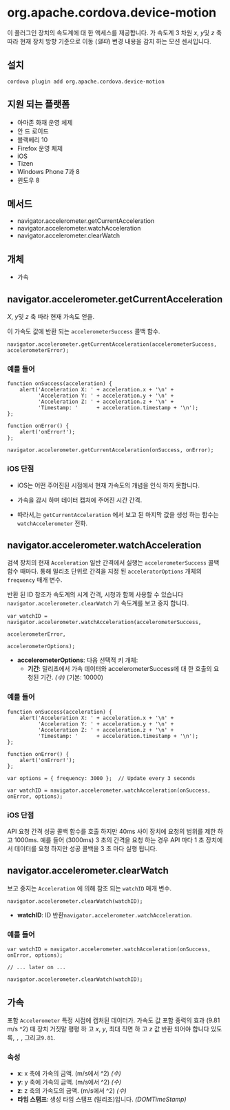 <!---
    Licensed to the Apache Software Foundation (ASF) under one
    or more contributor license agreements.  See the NOTICE file
    distributed with this work for additional information
    regarding copyright ownership.  The ASF licenses this file
    to you under the Apache License, Version 2.0 (the
    "License"); you may not use this file except in compliance
    with the License.  You may obtain a copy of the License at

      http://www.apache.org/licenses/LICENSE-2.0

    Unless required by applicable law or agreed to in writing,
    software distributed under the License is distributed on an
    "AS IS" BASIS, WITHOUT WARRANTIES OR CONDITIONS OF ANY
    KIND, either express or implied.  See the License for the
    specific language governing permissions and limitations
    under the License.
-->

# org.apache.cordova.device-motion

이 플러그인 장치의 속도계에 대 한 액세스를 제공합니다. 가 속도계 3 차원 *x*, *y*및 *z* 축 따라 현재 장치 방향 기준으로 이동 (*델타*) 변경 내용을 감지 하는 모션 센서입니다.

## 설치

    cordova plugin add org.apache.cordova.device-motion
    

## 지원 되는 플랫폼

*   아마존 화재 운영 체제
*   안 드 로이드
*   블랙베리 10
*   Firefox 운영 체제
*   iOS
*   Tizen
*   Windows Phone 7과 8
*   윈도우 8

## 메서드

*   navigator.accelerometer.getCurrentAcceleration
*   navigator.accelerometer.watchAcceleration
*   navigator.accelerometer.clearWatch

## 개체

*   가속

## navigator.accelerometer.getCurrentAcceleration

*X*, *y*및 *z* 축 따라 현재 가속도 얻을.

이 가속도 값에 반환 되는 `accelerometerSuccess` 콜백 함수.

    navigator.accelerometer.getCurrentAcceleration(accelerometerSuccess, accelerometerError);
    

### 예를 들어

    function onSuccess(acceleration) {
        alert('Acceleration X: ' + acceleration.x + '\n' +
              'Acceleration Y: ' + acceleration.y + '\n' +
              'Acceleration Z: ' + acceleration.z + '\n' +
              'Timestamp: '      + acceleration.timestamp + '\n');
    };
    
    function onError() {
        alert('onError!');
    };
    
    navigator.accelerometer.getCurrentAcceleration(onSuccess, onError);
    

### iOS 단점

*   iOS는 어떤 주어진된 시점에서 현재 가속도의 개념을 인식 하지 못합니다.

*   가속을 감시 하며 데이터 캡처에 주어진 시간 간격.

*   따라서,는 `getCurrentAcceleration` 에서 보고 된 마지막 값을 생성 하는 함수는 `watchAccelerometer` 전화.

## navigator.accelerometer.watchAcceleration

검색 장치의 현재 `Acceleration` 일반 간격에서 실행는 `accelerometerSuccess` 콜백 함수 때마다. 통해 밀리초 단위로 간격을 지정 된 `acceleratorOptions` 개체의 `frequency` 매개 변수.

반환 된 ID 참조가 속도계의 시계 간격, 시청과 함께 사용할 수 있습니다 `navigator.accelerometer.clearWatch` 가 속도계를 보고 중지 합니다.

    var watchID = navigator.accelerometer.watchAcceleration(accelerometerSuccess,
                                                           accelerometerError,
                                                           accelerometerOptions);
    

*   **accelerometerOptions**: 다음 선택적 키 개체: 
    *   **기간**: 밀리초에서 가속 데이터와 accelerometerSuccess에 대 한 호출의 요청된 기간. *(수)* (기본: 10000)

### 예를 들어

    function onSuccess(acceleration) {
        alert('Acceleration X: ' + acceleration.x + '\n' +
              'Acceleration Y: ' + acceleration.y + '\n' +
              'Acceleration Z: ' + acceleration.z + '\n' +
              'Timestamp: '      + acceleration.timestamp + '\n');
    };
    
    function onError() {
        alert('onError!');
    };
    
    var options = { frequency: 3000 };  // Update every 3 seconds
    
    var watchID = navigator.accelerometer.watchAcceleration(onSuccess, onError, options);
    

### iOS 단점

API 요청 간격 성공 콜백 함수를 호출 하지만 40ms 사이 장치에 요청의 범위를 제한 하 고 1000ms. 예를 들어 (3000ms) 3 초의 간격을 요청 하는 경우 API 마다 1 초 장치에서 데이터를 요청 하지만 성공 콜백을 3 초 마다 실행 됩니다.

## navigator.accelerometer.clearWatch

보고 중지는 `Acceleration` 에 의해 참조 되는 `watchID` 매개 변수.

    navigator.accelerometer.clearWatch(watchID);
    

*   **watchID**: ID 반환`navigator.accelerometer.watchAcceleration`.

### 예를 들어

    var watchID = navigator.accelerometer.watchAcceleration(onSuccess, onError, options);
    
    // ... later on ...
    
    navigator.accelerometer.clearWatch(watchID);
    

## 가속

포함 `Accelerometer` 특정 시점에 캡처된 데이터가. 가속도 값 포함 중력의 효과 (9.81 m/s ^2) 때 장치 거짓말 평평 하 고 *x*, *y*, 최대 직면 하 고 *z* 값 반환 되어야 합니다 있도록, `` , `` , 그리고`9.81`.

### 속성

*   **x**: x 축에 가속의 금액. (m/s에서 ^2) *(수)*
*   **y**: y 축에 가속의 금액. (m/s에서 ^2) *(수)*
*   **z**: z 축의 가속도의 금액. (m/s에서 ^2) *(수)*
*   **타임 스탬프**: 생성 타임 스탬프 (밀리초)입니다. *(DOMTimeStamp)*